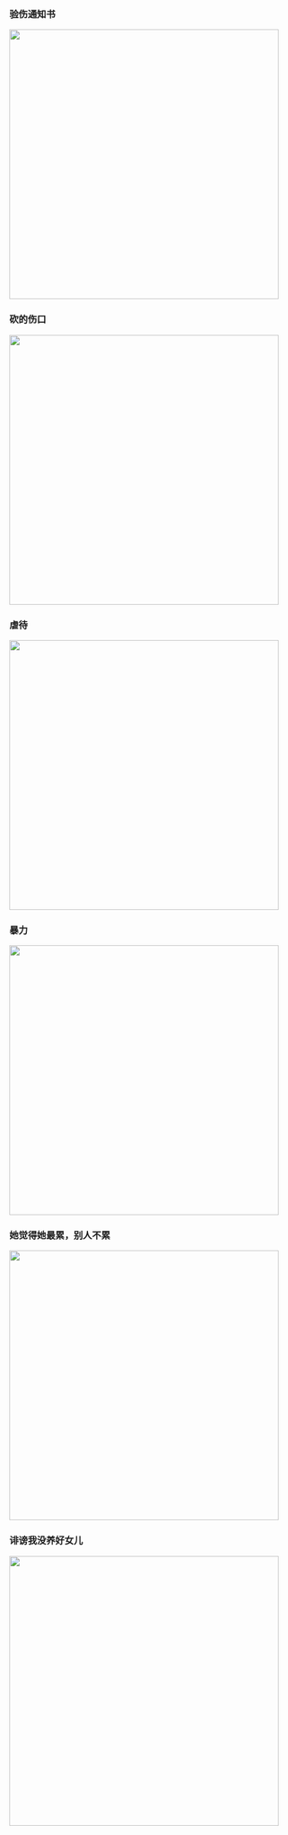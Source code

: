 ### 验伤通知书
<picture>
<img src="http://47.101.178.54:82/images/1.jpg" width="480"/>
</picture> 

### 砍的伤口
<picture>
<img src="http://47.101.178.54:82/images/6.jpg" width="480"/>
</picture>

### 虐待
<picture>
<img src="http://47.101.178.54:82/images/4.jpg" width="480"/>
</picture>

### 暴力
<picture>
<img src="http://47.101.178.54:82/images/5.jpg" width="480"/>
</picture>

### 她觉得她最累，别人不累
<picture>
<img src="http://47.101.178.54:82/images/2.jpg" width="480"/>
</picture>

### 诽谤我没养好女儿
<picture>
<img src="http://47.101.178.54:82/images/3.jpg" width="480"/>
</picture>

